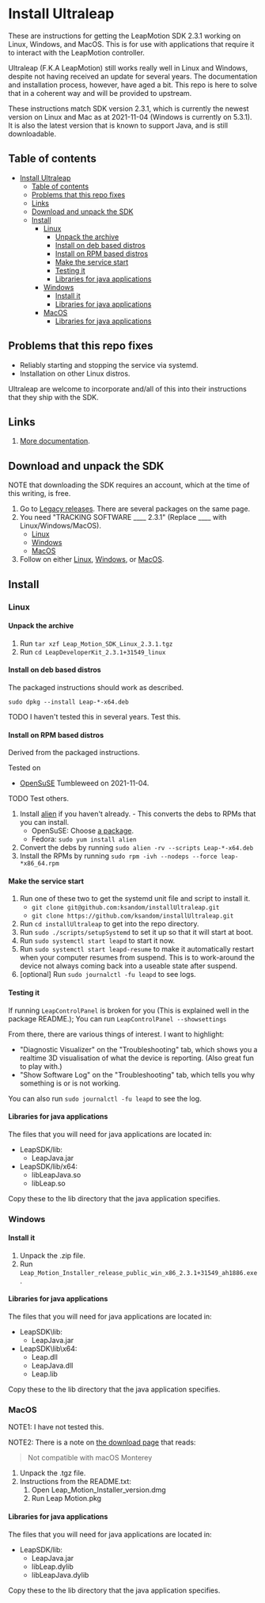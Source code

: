 # Install Ultraleap

<!-- Do edits in README.original.md. -->

These are instructions for getting the LeapMotion SDK 2.3.1 working on Linux, Windows, and MacOS. This is for use with applications that require it to interact with the LeapMotion controller.

Ultraleap (F.K.A LeapMotion) still works really well in Linux and Windows, despite not having received an update for several years. The documentation and installation process, however, have aged a bit. This repo is here to solve that in a coherent way and will be provided to upstream.

These instructions match SDK version 2.3.1, which is currently the newest version on Linux and Mac as at 2021-11-04 (Windows is currently on 5.3.1). It is also the latest version that is known to support Java, and is still downloadable.

## Table of contents

* [Install Ultraleap](#install-ultraleap)
    * [Table of contents](#table-of-contents)
    * [Problems that this repo fixes](#problems-that-this-repo-fixes)
    * [Links](#links)
    * [Download and unpack the SDK](#download-and-unpack-the-sdk)
    * [Install](#install)
        * [Linux](#linux)
            * [Unpack the archive](#unpack-the-archive)
            * [Install on deb based distros](#install-on-deb-based-distros)
            * [Install on RPM based distros](#install-on-rpm-based-distros)
            * [Make the service start](#make-the-service-start)
            * [Testing it](#testing-it)
            * [Libraries for java applications](#libraries-for-java-applications)
        * [Windows](#windows)
            * [Install it](#install-it)
            * [Libraries for java applications](#libraries-for-java-applications)
        * [MacOS](#macos)
            * [Libraries for java applications](#libraries-for-java-applications)

<!-- table of contents created by Adrian Bonnet, see https://Relex12.github.io/Markdown-Table-of-Contents for more -->

## Problems that this repo fixes

* Reliably starting and stopping the service via systemd.
* Installation on other Linux distros.

Ultraleap are welcome to incorporate and/all of this into their instructions that they ship with the SDK.

## Links

1. [More documentation](https://developer.leapmotion.com).

## Download and unpack the SDK

NOTE that downloading the SDK requires an account, which at the time of this writing, is free.

1. Go to [Legacy releases](https://developer.leapmotion.com/releases). There are several packages on the same page.
1. You need "TRACKING SOFTWARE ____ 2.3.1" (Replace ____ with Linux/Windows/MacOS).
    * [Linux](https://developer.leapmotion.com/releases/linux-2-3-1)
    * [Windows](https://developer.leapmotion.com/releases/windows-2-3-1)
    * [MacOS](https://developer.leapmotion.com/releases/mac-2-3-1)
1. Follow on either [Linux](#Linux), [Windows](#Windows), or [MacOS](#MacOS).

## Install

### Linux

#### Unpack the archive

1. Run `tar xzf Leap_Motion_SDK_Linux_2.3.1.tgz`
1. Run `cd LeapDeveloperKit_2.3.1+31549_linux`

#### Install on deb based distros

The packaged instructions should work as described.

`sudo dpkg --install Leap-*-x64.deb`

TODO I haven't tested this in several years. Test this.

#### Install on RPM based distros

Derived from the packaged instructions.

Tested on

* [OpenSuSE](https://www.opensuse.org/) Tumbleweed on 2021-11-04.

TODO Test others.

1. Install [alien](https://software.opensuse.org/package/alien) if you haven't already. - This converts the debs to RPMs that you can install.
    * OpenSuSE: Choose [a package](https://software.opensuse.org/package/alien).
    * Fedora: `sudo yum install alien`
1. Convert the debs by running `sudo alien -rv --scripts Leap-*-x64.deb`
1. Install the RPMs by running `sudo rpm -ivh --nodeps --force leap-*x86_64.rpm`

#### Make the service start

1. Run one of these two to get the systemd unit file and script to install it.
    * `git clone git@github.com:ksandom/installUltraleap.git`
    * `git clone https://github.com/ksandom/installUltraleap.git`
1. Run `cd installUltraleap` to get into the repo directory.
1. Run `sudo ./scripts/setupSystemd` to set it up so that it will start at boot.
1. Run `sudo systemctl start leapd` to start it now.
1. Run `sudo systemctl start leapd-resume` to make it automatically restart when your computer resumes from suspend. This is to work-around the device not always coming back into a useable state after suspend.
1. \[optional\] Run `sudo journalctl -fu leapd` to see logs.

#### Testing it

If running `LeapControlPanel` is broken for you (This is explained well in the package README.); You can run `LeapControlPanel --showsettings`

From there, there are various things of interest. I want to highlight:

* "Diagnostic Visualizer" on the "Troubleshooting" tab, which shows you a realtime 3D visualisation of what the device is reporting. (Also great fun to play with.)
* "Show Software Log" on the "Troubleshooting" tab, which tells you why something is or is not working.

You can also run `sudo journalctl -fu leapd` to see the log.

#### Libraries for java applications

The files that you will need for java applications are located in:

* LeapSDK/lib:
    * LeapJava.jar
* LeapSDK/lib/x64:
    * libLeapJava.so
    * libLeap.so

Copy these to the lib directory that the java application specifies.

### Windows

#### Install it

1. Unpack the .zip file.
1. Run `Leap_Motion_Installer_release_public_win_x86_2.3.1+31549_ah1886.exe`.

#### Libraries for java applications

The files that you will need for java applications are located in:

* LeapSDK\\lib:
    * LeapJava.jar
* LeapSDK\\lib\\x64:
    * Leap.dll
    * LeapJava.dll
    * Leap.lib

Copy these to the lib directory that the java application specifies.

### MacOS

NOTE1: I have not tested this.

NOTE2: There is a note on [the download page](https://developer.leapmotion.com/tracking-software-download) that reads:
> Not compatible with macOS Monterey

1. Unpack the .tgz file.
1. Instructions from the README.txt:
    1. Open Leap_Motion_Installer_version.dmg
    1. Run Leap Motion.pkg


#### Libraries for java applications

The files that you will need for java applications are located in:

* LeapSDK/lib:
    * LeapJava.jar
    * libLeap.dylib
    * libLeapJava.dylib

Copy these to the lib directory that the java application specifies.
